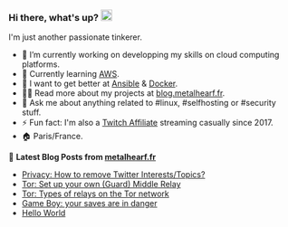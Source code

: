 ### Hi there, what's up? <a href="https://blog.metalhearf.fr/"><img src="https://media.giphy.com/media/hvRJCLFzcasrR4ia7z/giphy.gif" width="20px"></a>

I'm just another passionate tinkerer.

- 🔭 I’m currently working on developping my skills on cloud computing platforms.
- 🌱 Currently learning [AWS](https://github.com/aws).
- 🤔 I want to get better at [Ansible](https://github.com/ansible/ansible) & [Docker](https://github.com/docker).
- 👨‍💻 Read more about my projects at [blog.metalhearf.fr](https://blog.metalhearf.fr).
- 💬 Ask me about anything related to #linux, #selfhosting or #security stuff. 
- ⚡ Fun fact: I'm also a [Twitch Affiliate](https://affiliate.twitch.tv/) streaming casually since 2017.
- 🏠 Paris/France. 

📕 **Latest Blog Posts from [metalhearf.fr](https://metalhearf.fr)**

<!-- BLOG-POST-LIST:START -->
- [Privacy: How to remove Twitter Interests/Topics?](https://metalhearf.fr/posts/privacy-remove-twitter-interests/)
- [Tor: Set up your own &lpar;Guard&rpar; Middle Relay](https://metalhearf.fr/posts/tor-set-up-your-own-middle-relay/)
- [Tor: Types of relays on the Tor network](https://metalhearf.fr/posts/tor-types-of-relays/)
- [Game Boy: your saves are in danger](https://metalhearf.fr/posts/gameboy-your-saves-are-in-danger/)
- [Hello World](https://metalhearf.fr/posts/hello-world/)
<!-- BLOG-POST-LIST:END -->

<!--
[![Top Langs](https://github-readme-stats.vercel.app/api/top-langs/?username=Metalhearf&layout=compact&langs_count=8)](https://github.com/Metalhearf)

🔗 **Connect with me**
<p align="left">
<a href="https://x.com/xxx" target="blank"><img align="center" src="https://raw.githubusercontent.com/rahuldkjain/github-profile-readme-generator/master/src/images/icons/Social/twitter.svg" alt="x" height="30" width="40" /></a>
</p>
-->

